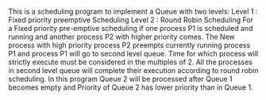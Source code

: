 This is a scheduling program to implement a Queue with two levels:
Level 1 : Fixed priority preemptive Scheduling
Level 2 : Round Robin Scheduling
For a Fixed priority pre-emptive scheduling if one process P1 is scheduled and running   and another process P2 with higher priority comes. The New process with high priority process P2 preempts currently running process P1 and process P1 will go to second level queue. Time for which process will strictly execute must be considered in the multiples of 2.
All the processes in second level queue will complete their execution according to round robin scheduling.
In this program Queue 2 will be processed after Queue 1 becomes empty and Priority of Queue 2 has lower priority than in Queue 1.
